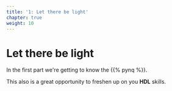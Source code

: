 ```yaml
---
title: '1: Let there be light'
chapter: true
weight: 10
---
```


# Let there be light

In the first part we're getting to know the {{% pynq %}}. 

This also is a great opportunity to freshen up on you **HDL** skills.
